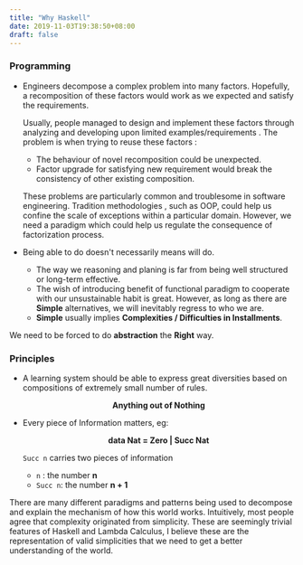 ```yaml
---
title: "Why Haskell"
date: 2019-11-03T19:38:50+08:00
draft: false
---
```


### Programming 
- Engineers decompose a complex problem into many factors. Hopefully, a recomposition of these factors would work as we expected and satisfy the requirements. 

    Usually, people managed to design and implement these factors through analyzing and developing upon limited examples/requirements . The problem is when trying to reuse these factors :
    - The behaviour of novel recomposition could be unexpected. 
    - Factor upgrade for satisfying new requirement would break the consistency of other existing composition.

    These problems are particularly common and troublesome in software engineering. Tradition methodologies , such as OOP, could help us confine the scale of exceptions within a particular domain. However, we need a paradigm which could help us regulate the consequence of factorization process. 

- Being able to do doesn't necessarily means will do.
    -  The way we reasoning and planing is far from being well structured or long-term effective. 
    - The wish of introducing benefit of functional paradigm to cooperate with our unsustainable habit is great. However, as long as there are **Simple** alternatives, we will inevitably regress to who we are.
    - **Simple** usually implies **Complexities / Difficulties in Installments**.

 We need to be forced to do **abstraction** the **Right** way.

### Principles
- A learning system should be able to express great diversities based on compositions of extremely small number of rules.
  <p style="text-align: center;"> <b> Anything out of Nothing </b> </p>

- Every piece of Information matters, eg:
  <p style="text-align: center;"> <b> data Nat = Zero | Succ Nat</b> </p>
    
    `Succ n` carries two pieces of information 
    - `n` : the number **n**
    - `Succ n`: the number **n + 1**

There are many different paradigms and patterns being used to decompose and explain the mechanism of how this world works. Intuitively, most people agree that complexity originated from simplicity. These are seemingly trivial features of Haskell and Lambda Calculus, I believe these are the representation of valid simplicities that we need to get a better understanding of the world.
